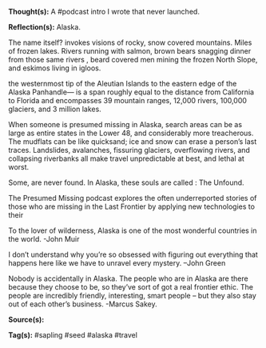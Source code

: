**Thought(s):**
A #podcast intro I wrote that never launched.

**Reflection(s):**
Alaska. 

The name itself? invokes visions of rocky, snow covered mountains. Miles of frozen lakes. Rivers running with salmon, brown bears snagging dinner from those same rivers , beard covered men mining the frozen North Slope, and eskimos living in igloos. 

the westernmost tip of the Aleutian Islands to the eastern edge of the Alaska Panhandle— is a span roughly equal to the distance from California to Florida and encompasses 39 mountain ranges, 12,000 rivers, 100,000 glaciers, and 3 million lakes.

When someone is presumed missing in Alaska, search areas can be as large as entire states in the Lower 48, and considerably more treacherous.  The mudflats can be like quicksand; ice and snow can erase a person’s last traces. Landslides, avalanches, fissuring glaciers, overflowing rivers, and collapsing riverbanks all make travel unpredictable at best, and lethal at worst. 

Some, are never found. In Alaska, these souls are called : The Unfound.

The Presumed Missing podcast explores the often underreported stories of those who are missing in the Last Frontier by applying new technologies to their

To the lover of wilderness, Alaska is one of the most wonderful countries in the world. -John Muir

I don’t understand why you’re so obsessed with figuring out everything that happens here like we have to unravel every mystery. –John Green

Nobody is accidentally in Alaska. The people who are in Alaska are there because they choose to be, so they’ve sort of got a real frontier ethic. The people are incredibly friendly, interesting, smart people – but they also stay out of each other’s business. -Marcus Sakey. 

**Source(s):**

**Tag(s):**
#sapling #seed #alaska #travel 



